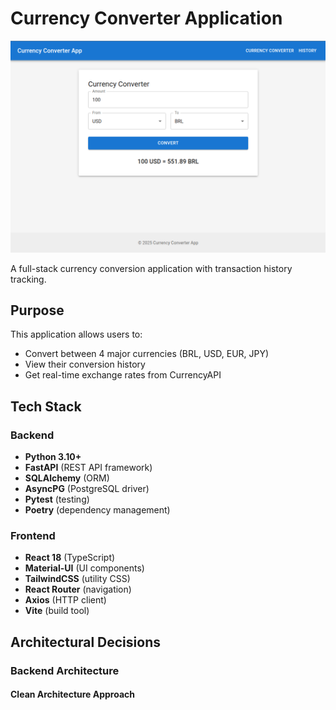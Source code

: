 # Currency Converter Application

![App Screenshot](/screenshot.png)

A full-stack currency conversion application with transaction history tracking.

## Purpose

This application allows users to:
- Convert between 4 major currencies (BRL, USD, EUR, JPY)
- View their conversion history
- Get real-time exchange rates from CurrencyAPI

## Tech Stack

### Backend
- **Python 3.10+**
- **FastAPI** (REST API framework)
- **SQLAlchemy** (ORM)
- **AsyncPG** (PostgreSQL driver)
- **Pytest** (testing)
- **Poetry** (dependency management)

### Frontend
- **React 18** (TypeScript)
- **Material-UI** (UI components)
- **TailwindCSS** (utility CSS)
- **React Router** (navigation)
- **Axios** (HTTP client)
- **Vite** (build tool)

## Architectural Decisions

### Backend Architecture

#### Clean Architecture Approach
